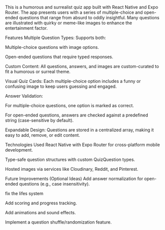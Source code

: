 This is a humorous and surrealist quiz app built with React Native and Expo Router. The app presents users with a series of multiple-choice and open-ended questions that range from absurd to oddly insightful. Many questions are illustrated with quirky or meme-like images to enhance the entertainment factor.

Features
Multiple Question Types:
Supports both:

Multiple-choice questions with image options.

Open-ended questions that require typed responses.

Custom Content:
All questions, answers, and images are custom-curated to fit a humorous or surreal theme.

Visual Quiz Cards:
Each multiple-choice option includes a funny or confusing image to keep users guessing and engaged.

Answer Validation:

For multiple-choice questions, one option is marked as correct.

For open-ended questions, answers are checked against a predefined string (case-sensitive by default).

Expandable Design:
Questions are stored in a centralized array, making it easy to add, remove, or edit content.

Technologies Used
React Native with Expo Router for cross-platform mobile development.

Type-safe question structures with custom QuizQuestion types.

Hosted images via services like Cloudinary, Reddit, and Pinterest.

Future Improvements (Optional Ideas)
Add answer normalization for open-ended questions (e.g., case insensitivity).

fix the lifes system

Add scoring and progress tracking.

Add animations and sound effects.

Implement a question shuffle/randomization feature.